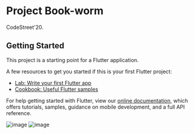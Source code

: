 # Project Book-worm

CodeStreet'20.

## Getting Started

This project is a starting point for a Flutter application.

A few resources to get you started if this is your first Flutter project:

- [Lab: Write your first Flutter app](https://flutter.dev/docs/get-started/codelab)
- [Cookbook: Useful Flutter samples](https://flutter.dev/docs/cookbook)

For help getting started with Flutter, view our
[online documentation](https://flutter.dev/docs), which offers tutorials,
samples, guidance on mobile development, and a full API reference.

![image](https://github.com/iamadisingh/codestreet-demo-2/blob/master/screenshots/welcome_screen.png)  ![image](https://github.com/iamadisingh/codestreet-demo-2/blob/master/screenshots/welcome_screen.png)  
